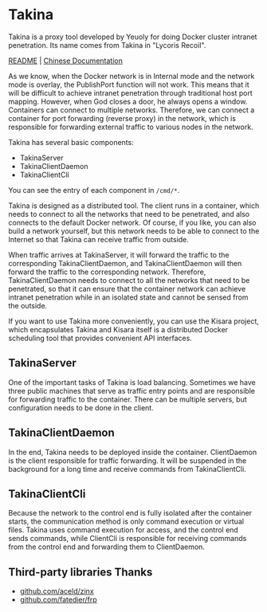# Takina
Takina is a proxy tool developed by Yeuoly for doing Docker cluster intranet penetration. Its name comes from Takina in \"Lycoris Recoil\".

[README](README.md) | [Chinese Documentation](README_cn.md)

As we know, when the Docker network is in Internal mode and the network mode is overlay, the PublishPort function will not work. This means that it will be difficult to achieve intranet penetration through traditional host port mapping. However, when God closes a door, he always opens a window. Containers can connect to multiple networks. Therefore, we can connect a container for port forwarding (reverse proxy) in the network, which is responsible for forwarding external traffic to various nodes in the network.

Takina has several basic components:

- TakinaServer
- TakinaClientDaemon
- TakinaClientCli

You can see the entry of each component in `/cmd/*`.

Takina is designed as a distributed tool. The client runs in a container, which needs to connect to all the networks that need to be penetrated, and also connects to the default Docker network. Of course, if you like, you can also build a network yourself, but this network needs to be able to connect to the Internet so that Takina can receive traffic from outside.

When traffic arrives at TakinaServer, it will forward the traffic to the corresponding TakinaClientDaemon, and TakinaClientDaemon will then forward the traffic to the corresponding network. Therefore, TakinaClientDaemon needs to connect to all the networks that need to be penetrated, so that it can ensure that the container network can achieve intranet penetration while in an isolated state and cannot be sensed from the outside.

If you want to use Takina more conveniently, you can use the Kisara project, which encapsulates Takina and Kisara itself is a distributed Docker scheduling tool that provides convenient API interfaces.

## TakinaServer
One of the important tasks of Takina is load balancing. Sometimes we have three public machines that serve as traffic entry points and are responsible for forwarding traffic to the container. There can be multiple servers, but configuration needs to be done in the client.

## TakinaClientDaemon
In the end, Takina needs to be deployed inside the container. ClientDaemon is the client responsible for traffic forwarding. It will be suspended in the background for a long time and receive commands from TakinaClientCli.

## TakinaClientCli
Because the network to the control end is fully isolated after the container starts, the communication method is only command execution or virtual files. Takina uses command execution for access, and the control end sends commands, while ClientCli is responsible for receiving commands from the control end and forwarding them to ClientDaemon.

## Third-party libraries Thanks

- [github.com/aceld/zinx](https://github.com/aceld/zinx)
- [github.com/fatedier/frp](https://github.com/fatedier/frp)